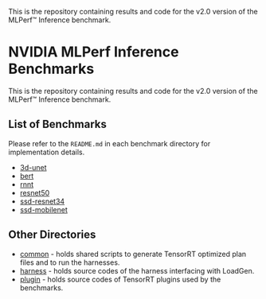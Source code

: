 
This is the repository containing results and code for the v2.0 version of the MLPerf™ Inference benchmark.

# NVIDIA MLPerf Inference Benchmarks
This is the repository containing results and code for the v2.0 version of the MLPerf™ Inference benchmark.

## List of Benchmarks

Please refer to the `README.md` in each benchmark directory for implementation details.
- [3d-unet](closed/NVIDIA/code/3d-unet/tensorrt/README.md)
- [bert](bert/tensorrt/README.md)
- [rnnt](rnnt/tensorrt/README.md)
- [resnet50](resnet50/tensorrt/README.md)
- [ssd-resnet34](ssd-resnet34/tensorrt/README.md)
- [ssd-mobilenet](ssd-mobilenet/tensorrt/README.md)

## Other Directories

- [common](common) - holds shared scripts to generate TensorRT optimized plan files and to run the harnesses.
- [harness](harness) - holds source codes of the harness interfacing with LoadGen.
- [plugin](plugin) - holds source codes of TensorRT plugins used by the benchmarks.

